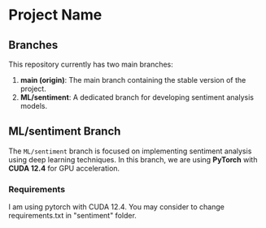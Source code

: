 # Project Name

## Branches

This repository currently has two main branches:

1. **main (origin)**: The main branch containing the stable version of the project.
2. **ML/sentiment**: A dedicated branch for developing sentiment analysis models.

## ML/sentiment Branch

The `ML/sentiment` branch is focused on implementing sentiment analysis using deep learning techniques. In this branch, we are using **PyTorch** with **CUDA 12.4** for GPU acceleration.

### Requirements

I am using pytorch with CUDA 12.4. You may consider to change requirements.txt in "sentiment" folder.
